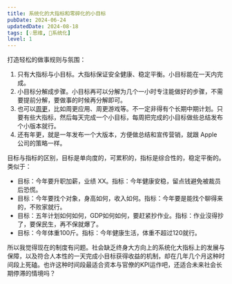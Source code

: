```yaml
---
title: 系统化的大指标和零碎化的小目标
pubDate: 2024-06-24
updatedDate: 2024-08-18
tags: [💡思维, 🌊系统化]
level: 1
---
```


打造轻松的做事规则与氛围：

1. 只有大指标与小目标。大指标保证安全健康、稳定平衡。小目标能在一天内完成。
2. 小目标分解成步骤。小目标再可以分解为几个一小时专注能做好的步骤，不需要提前分解，要做事的时候再分解即可。
3. 也可以[周更](/xyy/20240624c)，比如周更应用、周更游戏等。不一定非得有个长期中期计划。只要有些大指标，然后每天完成一个小目标，每周把完成的小目标做些总结发布个小版本就行。
4. 还有年更，就是一年发布一个大版本，方便做总结和宣传营销，就跟 Apple 公司的策略一样。

目标与指标的区别，目标是单向度的，可累积的，指标是综合性的，稳定平衡的。类似于：

- 目标：今年要升职加薪，业绩 XX。指标：今年健康安稳，留点钱避免被裁员后恐慌。
- 目标：今年要找个对象，身高如何，收入如何。指标：今年要是能找个聊得来的，不败家就行。
- 目标：五年计划如何如何，GDP如何如何，要赶紧抄作业。指标：作业沒得抄了，要保民生，再不保就爆了。
- 目标：今年体重100斤。指标：今年健康生活，体重不超过120就行。

所以我觉得现在的制度有问题。社会缺乏终身大方向上的系统化大指标上的发展与保障，以及符合人本性的一天完成小目标获得收益的机制，却在几年几个月这种时间段上死磕。也许这种时间段最适合资本与官僚的KPI运作吧，还适合未来社会长期停滞的情境吗？

